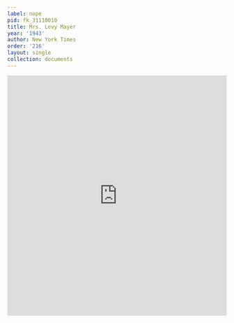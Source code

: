 ```yaml
---
label: nope
pid: fk_31110010
title: Mrs. Levy Mayer
year: '1943'
author: New York Times
order: '216'
layout: single
collection: documents
---
```

<iframe src="https://northwestern.app.box.com/embed/s/2j6opikvlh0wvds4ct0xr25h9ejsvisf?sortColumn=date&view=list" width="100%" height="550" frameborder="0" allowfullscreen webkitallowfullscreen msallowfullscreen></iframe>
